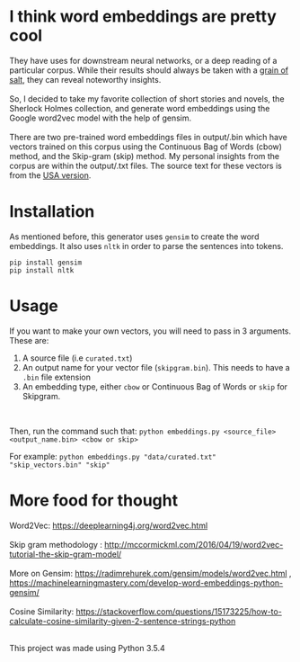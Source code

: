 # I think word embeddings are pretty cool

They have uses for downstream neural networks, or a deep reading of a particular corpus. While their results should always be taken with a [grain of salt](https://mimno.infosci.cornell.edu/info3350/readings/antoniak.pdf), they can reveal noteworthy insights.
<br><br>
So, I decided to take my favorite collection of short stories and novels, the Sherlock Holmes collection, and generate word embeddings using the Google word2vec model with the help of gensim. 
<br><br>
There are two pre-trained word embeddings files in output/.bin which have vectors trained on this corpus using the Continuous Bag of Words (cbow) method, and the Skip-gram (skip) method. My personal insights from the corpus are within the output/.txt files. The source text for these vectors is from the [USA version](https://sherlock-holm.es/ascii/). 

# Installation

As mentioned before, this generator uses `gensim` to create the word embeddings. It also uses `nltk` in order to parse the sentences into tokens.

`pip install gensim`
<br>
`pip install nltk`

# Usage

If you want to make your own vectors, you will need to pass in 3 arguments. These are:
<br>
1. A source file (i.e `curated.txt`)
2. An output name for your vector file (`skipgram.bin`). This needs to have a `.bin` file extension
3. An embedding type, either `cbow` or Continuous Bag of Words or `skip` for Skipgram.
<br>  

Then, run the command such that:
`python embeddings.py <source_file> <output_name.bin> <cbow or skip>`

For example:
`python embeddings.py "data/curated.txt" "skip_vectors.bin" "skip"`

# More food for thought

Word2Vec: https://deeplearning4j.org/word2vec.html
<br><br>
Skip gram methodology : http://mccormickml.com/2016/04/19/word2vec-tutorial-the-skip-gram-model/
<br><br>
More on Gensim: https://radimrehurek.com/gensim/models/word2vec.html , https://machinelearningmastery.com/develop-word-embeddings-python-gensim/
<br><br>
Cosine Similarity: https://stackoverflow.com/questions/15173225/how-to-calculate-cosine-similarity-given-2-sentence-strings-python 
<br><br>


This project was made using Python 3.5.4
